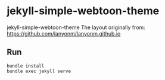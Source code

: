 # jekyll-simple-webtoon-theme
jekyll-simple-webtoon-theme
The layout originally from: https://github.com/lanyonm/lanyonm.github.io

## Run
```shell
bundle install
bundle exec jekyll serve
```
